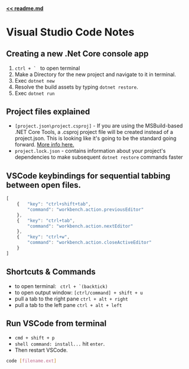 #### [<< readme.md](../README.md) 
# Visual Studio Code Notes

## Creating a new .Net Core console app
1. ``ctrl + ` `` to open terminal
2. Make a Directory for the new project and navigate to it in terminal.  
3. Exec `dotnet new`
4. Resolve the build assets by typing `dotnet restore`. 
5. Exec `dotnet run`

## Project files explained
- `[project.json\project.csproj]` - If you are using the MSBuild-based .NET Core Tools, a .csproj project 
file will be created instead of a project.json. This is looking like it's going to be the standard going 
forward. [More info here.](https://blogs.msdn.microsoft.com/dotnet/2016/05/23/changes-to-project-json/)
- `project.lock.json` - contains information about your project's dependencies to make 
subsequent `dotnet restore` commands faster

## VSCode keybindings for sequential tabbing between open files.
```js
[
    {   "key": "ctrl+shift+tab",
        "command": "workbench.action.previousEditor"
    },
    {   "key": "ctrl+tab",
        "command": "workbench.action.nextEditor"
    },
    {   "key": "ctrl+w",
        "command": "workbench.action.closeActiveEditor"
    }
]
```

## Shortcuts & Commands
- to open terminal: `` ctrl + `(backtick)``
- to open output window: ` [ctrl/command] + shift + u ` 
- pull a tab to the right pane `ctrl + alt + right`
- pull a tab to the left pane `ctrl + alt + left`

## Run VSCode from terminal
- `cmd + shift + p` 
- `shell command: install...` hit `enter`. 
- Then restart VSCode.
```sh
code [filename.ext]
```